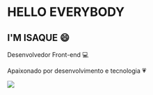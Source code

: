 # HELLO EVERYBODY

## I'M ISAQUE :smile:

Desenvolvedor Front-end :computer:

Apaixonado por desenvolvimento e tecnologia :heartpulse:

<img src="https://img.shields.io/badge/HTML5-E34F26?style=for-the-badge&logo=html5&logoColor=white" />

